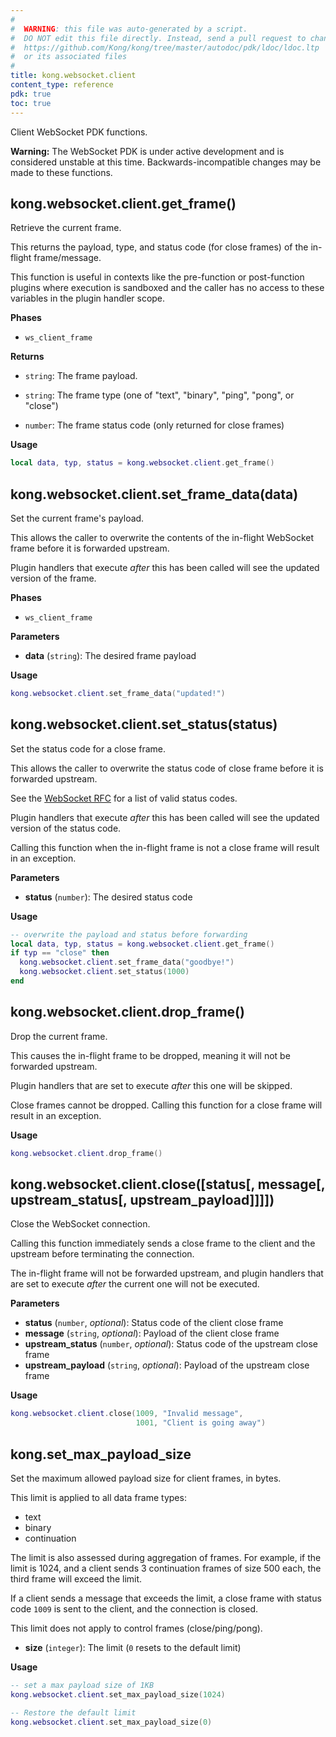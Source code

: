 ```yaml
---
#
#  WARNING: this file was auto-generated by a script.
#  DO NOT edit this file directly. Instead, send a pull request to change
#  https://github.com/Kong/kong/tree/master/autodoc/pdk/ldoc/ldoc.ltp
#  or its associated files
#
title: kong.websocket.client
content_type: reference 
pdk: true
toc: true
---
```


Client WebSocket PDK functions.


<div class="alert alert-warning">
  <strong>Warning:</strong> The WebSocket PDK is under active development and is
  considered unstable at this time. Backwards-incompatible changes may be made
  to these functions.
</div>



## kong.websocket.client.get_frame()

Retrieve the current frame.

 This returns the payload, type, and status code (for close frames) of
 the in-flight frame/message.

 This function is useful in contexts like the pre-function or post-function plugins
 where execution is sandboxed and the caller has no access to these
 variables in the plugin handler scope.


**Phases**

* `ws_client_frame`

**Returns**

*  `string`:  The frame payload.

*  `string`:  The frame type (one of "text", "binary", "ping",
   "pong", or "close")

*  `number`:  The frame status code (only returned for close frames)


**Usage**

``` lua
local data, typ, status = kong.websocket.client.get_frame()
```



## kong.websocket.client.set_frame_data(data)

Set the current frame's payload.

 This allows the caller to overwrite the contents of the in-flight
 WebSocket frame before it is forwarded upstream.

 Plugin handlers that execute _after_ this has been called will see the
 updated version of the frame.


**Phases**

* `ws_client_frame`

**Parameters**

* **data** (`string`):  The desired frame payload

**Usage**

``` lua
kong.websocket.client.set_frame_data("updated!")
```



## kong.websocket.client.set_status(status)

Set the status code for a close frame.

 This allows the caller to overwrite the status code of close frame
 before it is forwarded upstream.

 See the [WebSocket RFC](https://datatracker.ietf.org/doc/html/rfc6455#section-7.4.1)
 for a list of valid status codes.

 Plugin handlers that execute _after_ this has been called will see the
 updated version of the status code.

 Calling this function when the in-flight frame is not a close frame
 will result in an exception.


**Parameters**

* **status** (`number`):  The desired status code

**Usage**

``` lua
-- overwrite the payload and status before forwarding
local data, typ, status = kong.websocket.client.get_frame()
if typ == "close" then
  kong.websocket.client.set_frame_data("goodbye!")
  kong.websocket.client.set_status(1000)
end
```



## kong.websocket.client.drop_frame()

Drop the current frame.

 This causes the in-flight frame to be dropped, meaning it will not be
 forwarded upstream.

 Plugin handlers that are set to execute _after_ this one will be
 skipped.

 Close frames cannot be dropped. Calling this function for a close
 frame will result in an exception.

**Usage**

``` lua
kong.websocket.client.drop_frame()
```



## kong.websocket.client.close([status[, message[, upstream_status[, upstream_payload]]]])

Close the WebSocket connection.

 Calling this function immediately sends a close frame to the client and
 the upstream before terminating the connection.

 The in-flight frame will not be forwarded upstream, and plugin
 handlers that are set to execute _after_ the current one will not be
 executed.


**Parameters**

* **status** (`number`, _optional_):  Status code of the client close frame
* **message** (`string`, _optional_):  Payload of the client close frame
* **upstream_status** (`number`, _optional_):  Status code of the upstream close frame
* **upstream_payload** (`string`, _optional_):  Payload of the upstream close frame

**Usage**

``` lua
kong.websocket.client.close(1009, "Invalid message",
                            1001, "Client is going away")
```





## kong.set_max_payload_size

Set the maximum allowed payload size for client frames, in bytes.

 This limit is applied to all data frame types:
   * text
   * binary
   * continuation

 The limit is also assessed during aggregation of frames. For example,
 if the limit is 1024, and a client sends 3 continuation frames of size
 500 each, the third frame will exceed the limit.

 If a client sends a message that exceeds the limit, a close frame with
 status code `1009` is sent to the client, and the connection is closed.

 This limit does not apply to control frames (close/ping/pong).

* **size** (`integer`):  The limit (`0` resets to the default limit)

**Usage**

``` lua
-- set a max payload size of 1KB
kong.websocket.client.set_max_payload_size(1024)

-- Restore the default limit
kong.websocket.client.set_max_payload_size(0)
```


